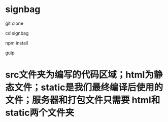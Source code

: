 # signbag
git clone 

cd signbag

npm install

gulp

# src文件夹为编写的代码区域；html为静态文件；static是我们最终编译后使用的文件；服务器和打包文件只需要 html和static两个文件夹
